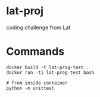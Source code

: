 # lat-proj
coding challenge from Lat

# Commands
```
docker build -t lat-prog-test .
docker run -ti lat-prog-test bash

# from inside container
python -m unittest
```

